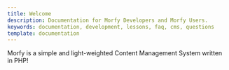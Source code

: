 ```yaml
---
title: Welcome
description: Documentation for Morfy Developers and Morfy Users.
keywords: documentation, development, lessons, faq, cms, questions
template: documentation
---
```


Morfy is a simple and light-weighted Content Management System written in PHP!
